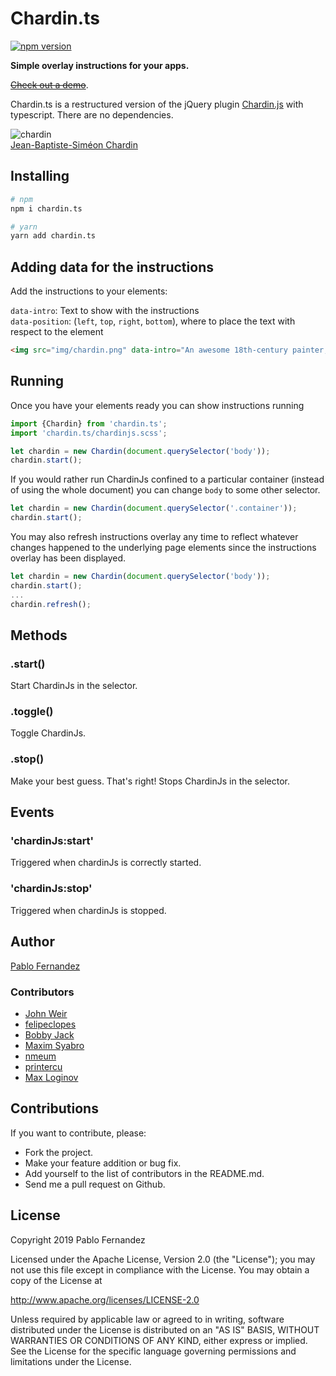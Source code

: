 # Chardin.ts

[![npm version](https://badge.fury.io/js/chardin.ts.svg)](https://badge.fury.io/js/chardin.ts)

**Simple overlay instructions for your apps.**

[~~Check out a demo~~](https://ischca.github.io/chardin.ts/).

Chardin.ts is a restructured version of the jQuery plugin [Chardin.js](https://github.com/heelhook/chardin.js) with typescript.
There are no dependencies.

![chardin](https://raw.github.com/ischca/chardin.ts/master/example/img/chardin.png "chardin")  
[Jean-Baptiste-Siméon Chardin](http://en.wikipedia.org/wiki/Jean-Baptiste-Sim%C3%A9on_Chardin)

## Installing

```bash
# npm
npm i chardin.ts

# yarn
yarn add chardin.ts
```

## Adding data for the instructions

Add the instructions to your elements:

`data-intro`: Text to show with the instructions  
`data-position`: (`left`, `top`, `right`, `bottom`), where to place the text with respect to the element

```HTML
<img src="img/chardin.png" data-intro="An awesome 18th-century painter, who found beauty in everyday, common things." data-position="right" />
```

## Running

Once you have your elements ready you can show instructions running

```typescript
import {Chardin} from 'chardin.ts';
import 'chardin.ts/chardinjs.scss';

let chardin = new Chardin(document.querySelector('body'));
chardin.start();
```

If you would rather run ChardinJs confined to a particular container (instead of using the whole document) you can
change `body` to some other selector.

```typescript
let chardin = new Chardin(document.querySelector('.container'));
chardin.start();
```

You may also refresh instructions overlay any time to reflect whatever changes happened to the underlying page elements since the instructions overlay has been displayed.

```typescript
let chardin = new Chardin(document.querySelector('body'));
chardin.start();
...
chardin.refresh();
```

## Methods

### .start()

Start ChardinJs in the selector.

### .toggle()

Toggle ChardinJs.

### .stop()

Make your best guess. That's right! Stops ChardinJs in the selector.

## Events

### 'chardinJs:start'

Triggered when chardinJs is correctly started.

### 'chardinJs:stop'

Triggered when chardinJs is stopped.

## Author

[Pablo Fernandez][2]

### Contributors

 * [John Weir](https://github.com/jweir)
 * [felipeclopes](https://github.com/felipeclopes)
 * [Bobby Jack](https://github.com/fiveminuteargument)
 * [Maxim Syabro](https://github.com/syabro)
 * [nmeum](https://github.com/nmeum)
 * [printercu](https://github.com/printercu)
 * [Max Loginov](https://github.com/maxloginov)

## Contributions

If you want to contribute, please:

  * Fork the project.
  * Make your feature addition or bug fix.
  * Add yourself to the list of contributors in the README.md.
  * Send me a pull request on Github.

## License

Copyright 2019 Pablo Fernandez

Licensed under the Apache License, Version 2.0 (the "License");
you may not use this file except in compliance with the License.
You may obtain a copy of the License at

http://www.apache.org/licenses/LICENSE-2.0

Unless required by applicable law or agreed to in writing, software
distributed under the License is distributed on an "AS IS" BASIS,
WITHOUT WARRANTIES OR CONDITIONS OF ANY KIND, either express or implied.
See the License for the specific language governing permissions and
limitations under the License.

 [2]: https://github.com/heelhook
